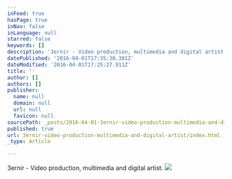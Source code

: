 ```yaml
---
inFeed: true
hasPage: true
inNav: false
inLanguage: null
starred: false
keywords: []
description: '3ernir - Video production, multimedia and digital artist.'
datePublished: '2016-04-01T17:35:30.381Z'
dateModified: '2016-04-01T17:25:27.911Z'
title: ''
author: []
authors: []
publisher:
  name: null
  domain: null
  url: null
  favicon: null
sourcePath: _posts/2016-04-01-3ernir-video-production-multimedia-and-digital-artist.md
published: true
url: 3ernir-video-production-multimedia-and-digital-artist/index.html
_type: Article

---
```

3ernir - Video production, multimedia and digital artist.
![](https://the-grid-user-content.s3-us-west-2.amazonaws.com/bb55361a-e25b-4d30-9317-cbd668988da2.jpg)